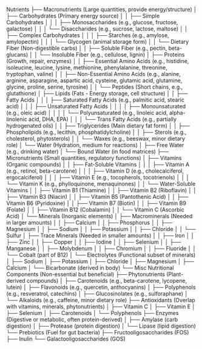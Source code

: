 Nutrients
├── Macronutrients (Large quantities, provide energy/structure)
│   ├── Carbohydrates (Primary energy source)
│   │   ├── Simple Carbohydrates
│   │   │   ├── Monosaccharides (e.g., glucose, fructose, galactose)
│   │   │   └── Disaccharides (e.g., sucrose, lactose, maltose)
│   │   ├── Complex Carbohydrates
│   │   │   ├── Starches (e.g., amylose, amylopectin)
│   │   │   └── Glycogen (animal storage form)
│   │   └── Dietary Fiber (Non-digestible carbs)
│   │       ├── Soluble Fiber (e.g., pectin, beta-glucans)
│   │       └── Insoluble Fiber (e.g., cellulose, lignin)
│   ├── Proteins (Growth, repair, enzymes)
│   │   ├── Essential Amino Acids (e.g., histidine, isoleucine, leucine, lysine, methionine, phenylalanine, threonine, tryptophan, valine)
│   │   ├── Non-Essential Amino Acids (e.g., alanine, arginine, asparagine, aspartic acid, cysteine, glutamic acid, glutamine, glycine, proline, serine, tyrosine)
│   │   └── Peptides (Short chains, e.g., glutathione)
│   ├── Lipids (Fats - Energy storage, cell structure)
│   │   ├── Fatty Acids
│   │   │   ├── Saturated Fatty Acids (e.g., palmitic acid, stearic acid)
│   │   │   ├── Unsaturated Fatty Acids
│   │   │   │   ├── Monounsaturated (e.g., oleic acid)
│   │   │   │   └── Polyunsaturated (e.g., linoleic acid, alpha-linolenic acid, DHA, EPA)
│   │   │   └── Trans Fatty Acids (e.g., partially hydrogenated oils)
│   │   ├── Triglycerides (Main dietary fat form)
│   │   ├── Phospholipids (e.g., lecithin, phosphatidylcholine)
│   │   ├── Sterols (e.g., cholesterol, phytosterols)
│   │   └── Waxes (e.g., beeswax, minor dietary role)
│   └── Water (Hydration, medium for reactions)
│       ├── Free Water (e.g., drinking water)
│       └── Bound Water (in food matrices)
├── Micronutrients (Small quantities, regulatory functions)
│   ├── Vitamins (Organic compounds)
│   │   ├── Fat-Soluble Vitamins
│   │   │   ├── Vitamin A (e.g., retinol, beta-carotene)
│   │   │   ├── Vitamin D (e.g., cholecalciferol, ergocalciferol)
│   │   │   ├── Vitamin E (e.g., tocopherols, tocotrienols)
│   │   │   └── Vitamin K (e.g., phylloquinone, menaquinones)
│   │   └── Water-Soluble Vitamins
│   │       ├── Vitamin B1 (Thiamine)
│   │       ├── Vitamin B2 (Riboflavin)
│   │       ├── Vitamin B3 (Niacin)
│   │       ├── Vitamin B5 (Pantothenic Acid)
│   │       ├── Vitamin B6 (Pyridoxine)
│   │       ├── Vitamin B7 (Biotin)
│   │       ├── Vitamin B9 (Folate)
│   │       ├── Vitamin B12 (Cobalamin)
│   │       └── Vitamin C (Ascorbic Acid)
│   └── Minerals (Inorganic elements)
│       ├── Macrominerals (Needed in larger amounts)
│       │   ├── Calcium
│       │   ├── Phosphorus
│       │   ├── Magnesium
│       │   ├── Sodium
│       │   ├── Potassium
│       │   ├── Chloride
│       │   └── Sulfur
│       ├── Trace Minerals (Needed in smaller amounts)
│       │   ├── Iron
│       │   ├── Zinc
│       │   ├── Copper
│       │   ├── Iodine
│       │   ├── Selenium
│       │   ├── Manganese
│       │   ├── Molybdenum
│       │   ├── Chromium
│       │   ├── Fluoride
│       │   └── Cobalt (part of B12)
│       └── Electrolytes (Functional subset of minerals)
│           ├── Sodium
│           ├── Potassium
│           ├── Chloride
│           ├── Magnesium
│           ├── Calcium
│           └── Bicarbonate (derived in body)
└── Misc Nutritional Components (Non-essential but beneficial)
    ├── Phytonutrients (Plant-derived compounds)
    │   ├── Carotenoids (e.g., beta-carotene, lycopene, lutein)
    │   ├── Flavonoids (e.g., quercetin, anthocyanins)
    │   ├── Polyphenols (e.g., resveratrol, catechins)
    │   ├── Glucosinolates (e.g., sulforaphane)
    │   └── Alkaloids (e.g., caffeine, minor dietary role)
    ├── Antioxidants (Overlap with vitamins, minerals, phytonutrients)
    │   ├── Vitamin C
    │   ├── Vitamin E
    │   ├── Selenium
    │   ├── Carotenoids
    │   └── Polyphenols
    ├── Enzymes (Digestive or metabolic, often protein-derived)
    │   ├── Amylase (carb digestion)
    │   ├── Protease (protein digestion)
    │   └── Lipase (lipid digestion)
    └── Prebiotics (Fuel for gut bacteria)
        ├── Fructooligosaccharides (FOS)
        ├── Inulin
        └── Galactooligosaccharides (GOS)